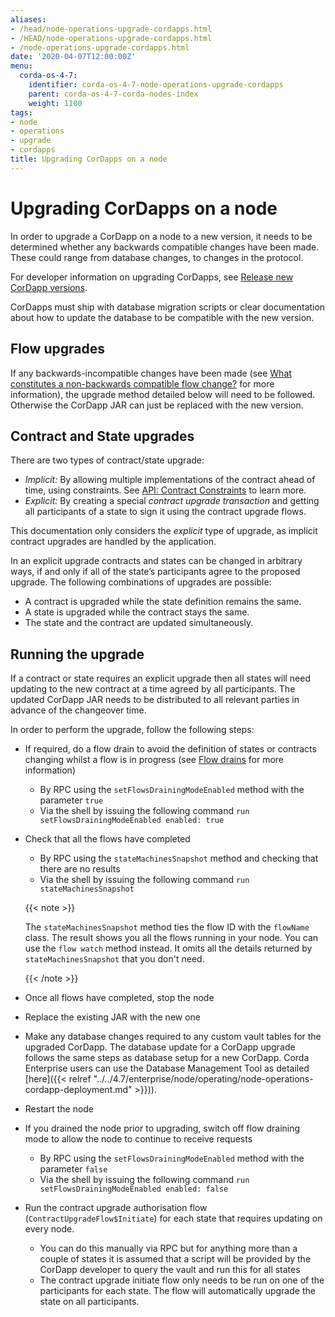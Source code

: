 ```yaml
---
aliases:
- /head/node-operations-upgrade-cordapps.html
- /HEAD/node-operations-upgrade-cordapps.html
- /node-operations-upgrade-cordapps.html
date: '2020-04-07T12:00:00Z'
menu:
  corda-os-4-7:
    identifier: corda-os-4-7-node-operations-upgrade-cordapps
    parent: corda-os-4-7-corda-nodes-index
    weight: 1100
tags:
- node
- operations
- upgrade
- cordapps
title: Upgrading CorDapps on a node
---
```



# Upgrading CorDapps on a node

In order to upgrade a CorDapp on a node to a new version, it needs to be determined whether any backwards compatible
changes have been made. These could range from database changes, to changes in the protocol.

For developer information on upgrading CorDapps, see [Release new CorDapp versions](upgrading-cordapps.md).

CorDapps must ship with database migration scripts or clear documentation about how to update the database to be compatible with the new version.


## Flow upgrades

If any backwards-incompatible changes have been made (see [What constitutes a non-backwards compatible flow change?](upgrading-cordapps.html#upgrading-cordapps-backwards-incompatible-flow-changes)
for more information), the upgrade method detailed below will need to be followed. Otherwise the CorDapp JAR can just
be replaced with the new version.


## Contract and State upgrades

There are two types of contract/state upgrade:


* *Implicit:* By allowing multiple implementations of the contract ahead of time, using constraints. See
[API: Contract Constraints](api-contract-constraints.md) to learn more.
* *Explicit:* By creating a special *contract upgrade transaction* and getting all participants of a state to sign it using the
contract upgrade flows.

This documentation only considers the *explicit* type of upgrade, as implicit contract upgrades are handled by the application.

In an explicit upgrade contracts and states can be changed in arbitrary ways, if and only if all of the state’s participants
agree to the proposed upgrade. The following combinations of upgrades are possible:


* A contract is upgraded while the state definition remains the same.
* A state is upgraded while the contract stays the same.
* The state and the contract are updated simultaneously.


## Running the upgrade

If a contract or state requires an explicit upgrade then all states will need updating to the new contract at a time agreed
by all participants. The updated CorDapp JAR needs to be distributed to all relevant parties in advance of the changeover
time.

In order to perform the upgrade, follow the following steps:


* If required, do a flow drain to avoid the definition of states or contracts changing whilst a flow is in progress (see [Flow drains](upgrading-cordapps.html#upgrading-cordapps-flow-drains) for more information)
    * By RPC using the `setFlowsDrainingModeEnabled` method with the parameter `true`
    * Via the shell by issuing the following command `run setFlowsDrainingModeEnabled enabled: true`


* Check that all the flows have completed
    * By RPC using the `stateMachinesSnapshot` method and checking that there are no results
    * Via the shell by issuing the following command `run stateMachinesSnapshot`

    {{< note >}}

    The `stateMachinesSnapshot` method ties the flow ID with the `flowName` class. The result shows you all the flows running in your node.
    You can use the `flow watch` method instead. It omits all the details returned by `stateMachinesSnapshot` that you don't need.

    {{< /note >}}


* Once all flows have completed, stop the node
* Replace the existing JAR with the new one
* Make any database changes required to any custom vault tables for the upgraded CorDapp. The database update for a
CorDapp upgrade follows the same steps as database setup for a new CorDapp. Corda Enterprise users can use the Database
Management Tool as detailed [here]({{< relref "../../4.7/enterprise/node/operating/node-operations-cordapp-deployment.md" >}})).
* Restart the node
* If you drained the node prior to upgrading, switch off flow draining mode to allow the node to continue to receive requests
    * By RPC using the `setFlowsDrainingModeEnabled` method with the parameter `false`
    * Via the shell by issuing the following command `run setFlowsDrainingModeEnabled enabled: false`


* Run the contract upgrade authorisation flow (`ContractUpgradeFlow$Initiate`) for each state that requires updating on every node.
    * You can do this manually via RPC but for anything more than a couple of states it is assumed that a script will be
provided by the CorDapp developer to query the vault and run this for all states
    * The contract upgrade initiate flow only needs to be run on one of the participants for each state. The flow will
automatically upgrade the state on all participants.
